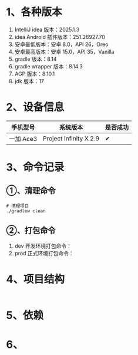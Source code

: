 # 1、各种版本

1. IntelliJ idea 版本：2025.1.3
2. idea Android 插件版本：251.26927.70
3. 安卓最低版本：安卓 8.0，API 26，Oreo
4. 安卓最高版本：安卓 15.0，API 35，Vanilla
5. gradle 版本：8.14
6. gradle wrapper 版本：8.14.3
7. AGP 版本：8.10.1
8. jdk 版本：17


# 2、设备信息

| 手机型号    | 系统版本| 是否成功 |
|---------|------------------------|-----|
| 一加 Ace3 | Project Infinity X 2.9 | ✔ |


# 3、命令记录

## ①、清理命令

```shell
# 清理项目
./gradlew clean
```

## ②、打包命令

1. dev 开发环境打包命令： 
2. prod 正式环境打包命令：

# 4、项目结构

```shell

```


# 5、依赖


# 6、


